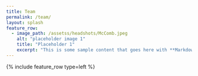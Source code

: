```yaml
---
title: Team
permalink: /team/
layout: splash
feature_row:
  - image_path: /assetss/headshots/McComb.jpeg
    alt: "placeholder image 1"
    title: "Placeholder 1"
    excerpt: "This is some sample content that goes here with **Markdown** formatting."
---
```



{% include feature_row type=left %}

